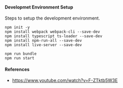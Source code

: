 #### Developmet Environment Setup
Steps to setup the development environment. 

```
npm init -y
npm install webpack webpack-cli --save-dev
npm install typescript ts-loader --save-dev
npm install npm-run-all --save-dev
npm install live-server --save-dev

npm run bundle
npm run start 
```

#### References 
- https://www.youtube.com/watch?v=F-ZTktb5W3E 